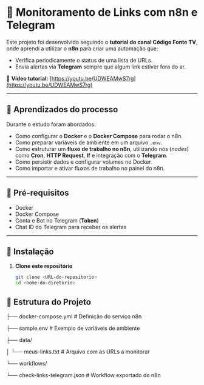 # 📡 Monitoramento de Links com n8n e Telegram  

Este projeto foi desenvolvido seguindo o **tutorial do canal Código Fonte TV**, onde aprendi a utilizar o **n8n** para criar uma automação que:  
- Verifica periodicamente o status de uma lista de URLs.  
- Envia alertas via **Telegram** sempre que algum link estiver fora do ar.  

🔗 **Vídeo tutorial:** [https://youtu.be/UDWEAMwS7rg](https://youtu.be/UDWEAMwS7rg)  

---

## 📘 Aprendizados do processo  

Durante o estudo foram abordados:  
- Como configurar o **Docker** e o **Docker Compose** para rodar o n8n.  
- Como preparar variáveis de ambiente em um arquivo `.env`.  
- Como estruturar um **fluxo de trabalho no n8n**, utilizando nós (*nodes*) como **Cron**, **HTTP Request**, **If** e integração com o **Telegram**.  
- Como persistir dados e configurar volumes no Docker.  
- Como importar e ativar fluxos de trabalho no painel do n8n.  

---

## 🔧 Pré-requisitos  

- Docker  
- Docker Compose  
- Conta e Bot no Telegram (**Token**)  
- Chat ID do Telegram para receber os alertas  

---

## 🚀 Instalação  

1. **Clone este repositório**  

   ```bash
   git clone <URL-do-repositorio>
   cd <nome-do-diretorio>

## 📝 Estrutura do Projeto


├── docker-compose.yml                    # Definição do serviço n8n

├── sample.env                            # Exemplo de variáveis de ambiente

├── data/

│   └── meus-links.txt                    # Arquivo com as URLs a monitorar

└── workflows/

   └── check-links-telegram.json         # Workflow exportado do n8n
